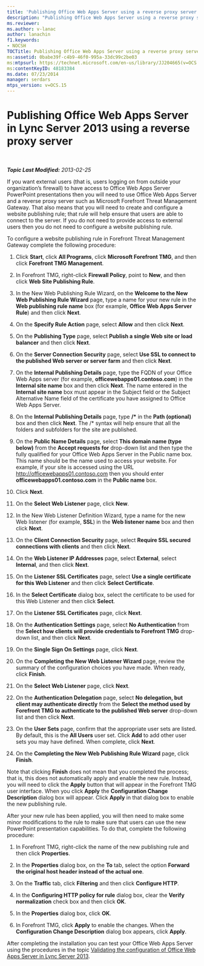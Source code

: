 ```yaml
---
title: 'Publishing Office Web Apps Server using a reverse proxy server'
description: "Publishing Office Web Apps Server using a reverse proxy server."
ms.reviewer: 
ms.author: v-lanac
author: lanachin
f1.keywords:
- NOCSH
TOCTitle: Publishing Office Web Apps Server using a reverse proxy server
ms:assetid: 0babe39f-c4b9-46f0-995a-33dc99c2be03
ms:mtpsurl: https://technet.microsoft.com/en-us/library/JJ204665(v=OCS.15)
ms:contentKeyID: 48183384
ms.date: 07/23/2014
manager: serdars
mtps_version: v=OCS.15
---
```


# Publishing Office Web Apps Server in Lync Server 2013 using a reverse proxy server

<div data-xmlns="http://www.w3.org/1999/xhtml">

<div class="topic" data-xmlns="http://www.w3.org/1999/xhtml" data-msxsl="urn:schemas-microsoft-com:xslt" data-cs="https://msdn.microsoft.com/">

<div data-asp="https://msdn2.microsoft.com/asp">



</div>

<div id="mainSection">

<div id="mainBody">

<span> </span>

_**Topic Last Modified:** 2013-02-25_

If you want external users (that is, users logging on from outside your organization’s firewall) to have access to Office Web Apps Server PowerPoint presentations then you will need to use Office Web Apps Server and a reverse proxy server such as Microsoft Forefront Threat Management Gateway. That also means that you will need to create and configure a website publishing rule; that rule will help ensure that users are able to connect to the server. If you do not need to provide access to external users then you do not need to configure a website publishing rule.

To configure a website publishing rule in Forefront Threat Management Gateway complete the following procedure:

1.  Click **Start**, click **All Programs**, click **Microsoft Forefront TMG**, and then click **Forefront TMG Management**.

2.  In Forefront TMG, right-click **Firewall Policy**, point to **New**, and then click **Web Site Publishing Rule**.

3.  In the New Web Publishing Rule Wizard, on the **Welcome to the New Web Publishing Rule Wizard** page, type a name for your new rule in the **Web publishing rule name** box (for example, **Office Web Apps Server Rule**) and then click **Next**.

4.  On the **Specify Rule Action** page, select **Allow** and then click **Next**.

5.  On the **Publishing Type** page, select **Publish a single Web site or load balancer** and then click **Next**.

6.  On the **Server Connection Security** page, select **Use SSL to connect to the published Web server or server farm** and then click **Next**.

7.  On the **Internal Publishing Details** page, type the FQDN of your Office Web Apps server (for example, **officewebapps01.contoso.com**) in the **Internal site name** box and then click **Next**. The name entered in the **Internal site name** box must appear in the Subject field or the Subject Alternative Name field of the certificate you have assigned to Office Web Apps Server.

8.  On the **Internal Publishing Details** page, type **/\*** in the **Path (optional)** box and then click **Next**. The /\* syntax will help ensure that all the folders and subfolders for the site are published.

9.  On the **Public Name Details** page, select **This domain name (type below)** from the **Accept requests for** drop-down list and then type the fully qualified for your Office Web Apps Server in the Public name box. This name should be the name used to access your website. For example, if your site is accessed using the URL http://officewebapps01.contoso.com then you should enter **officewebapps01.contoso.com** in the **Public name** box.

10. Click **Next**.

11. On the **Select Web Listener** page, click **New**.

12. In the New Web Listener Definition Wizard, type a name for the new Web listener (for example, **SSL**) in the **Web listener name** box and then click **Next**.

13. On the **Client Connection Security** page, select **Require SSL secured connections with clients** and then click **Next**.

14. On the **Web Listener IP Addresses** page, select **External**, select **Internal**, and then click **Next**.

15. On the **Listener SSL Certificates** page, select **Use a single certificate for this Web Listener** and then click **Select Certificate**.

16. In the **Select Certificate** dialog box, select the certificate to be used for this Web Listener and then click **Select**.

17. On the **Listener SSL Certificates** page, click **Next**.

18. On the **Authentication Settings** page, select **No Authentication** from the **Select how clients will provide credentials to Forefront TMG** drop-down list, and then click **Next**.

19. On the **Single Sign On Settings** page, click **Next**.

20. On the **Completing the New Web Listener Wizard** page, review the summary of the configuration choices you have made. When ready, click **Finish**.

21. On the **Select Web Listener** page, click **Next**.

22. On the **Authentication Delegation** page, select **No delegation, but client may authenticate directly** from the **Select the method used by Forefront TMG to authenticate to the published Web server** drop-down list and then click **Next**.

23. On the **User Sets** page, confirm that the appropriate user sets are listed. By default, this is the **All Users** user set. Click **Add** to add other user sets you may have defined. When complete, click **Next**.

24. On the **Completing the New Web Publishing Rule Wizard** page, click **Finish**.

Note that clicking **Finish** does not mean that you completed the process; that is, this does not automatically apply and enable the new rule. Instead, you will need to click the **Apply** button that will appear in the Forefront TMG user interface. When you click **Apply** the **Configuration Change Description** dialog box will appear. Click **Apply** in that dialog box to enable the new publishing rule.

After your new rule has been applied, you will then need to make some minor modifications to the rule to make sure that users can use the new PowerPoint presentation capabilities. To do that, complete the following procedure:

1.  In Forefront TMG, right-click the name of the new publishing rule and then click **Properties**.

2.  In the **Properties** dialog box, on the **To** tab, select the option **Forward the original host header instead of the actual one**.

3.  On the **Traffic** tab, click **Filtering** and then click **Configure HTTP**.

4.  In the **Configuring HTTP policy for rule** dialog box, clear the **Verify normalization** check box and then click **OK**.

5.  In the **Properties** dialog box, click **OK**.

6.  In Forefront TMG, click **Apply** to enable the changes. When the **Configuration Change Description** dialog box appears, click **Apply**.

After completing the installation you can test your Office Web Apps Server using the procedures in the topic [Validating the configuration of Office Web Apps Server in Lync Server 2013](lync-server-2013-validating-the-configuration-of-office-web-apps-server.md).

</div>

<span> </span>

</div>

</div>

</div>

